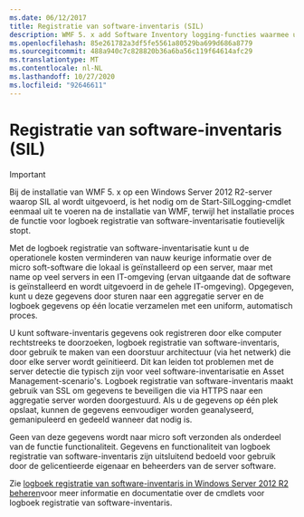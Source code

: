 ```yaml
---
ms.date: 06/12/2017
title: Registratie van software-inventaris (SIL)
description: WMF 5. x add Software Inventory logging-functies waarmee u informatie over geïnstalleerde software in een centrale locatie kunt verzamelen voor eenvoudiger beheer en controle.
ms.openlocfilehash: 85e261782a3df5fe5561a80529ba699d686a8779
ms.sourcegitcommit: 488a940c7c828820b36a6ba56c119f64614afc29
ms.translationtype: MT
ms.contentlocale: nl-NL
ms.lasthandoff: 10/27/2020
ms.locfileid: "92646611"
---
```

# <a name="software-inventory-logging-sil"></a>Registratie van software-inventaris (SIL)

> [!IMPORTANT]
> Bij de installatie van WMF 5. x op een Windows Server 2012 R2-server waarop SIL al wordt uitgevoerd, is het nodig om de Start-SilLogging-cmdlet eenmaal uit te voeren na de installatie van WMF, terwijl het installatie proces de functie voor logboek registratie van software-inventarisatie foutievelijk stopt.

Met de logboek registratie van software-inventarisatie kunt u de operationele kosten verminderen van nauw keurige informatie over de micro soft-software die lokaal is geïnstalleerd op een server, maar met name op veel servers in een IT-omgeving (ervan uitgaande dat de software is geïnstalleerd en wordt uitgevoerd in de gehele IT-omgeving). Opgegeven, kunt u deze gegevens door sturen naar een aggregatie server en de logboek gegevens op één locatie verzamelen met een uniform, automatisch proces.

U kunt software-inventaris gegevens ook registreren door elke computer rechtstreeks te doorzoeken, logboek registratie van software-inventaris, door gebruik te maken van een doorstuur architectuur (via het netwerk) die door elke server wordt geïnitieerd. Dit kan leiden tot problemen met de server detectie die typisch zijn voor veel software-inventarisatie en Asset Management-scenario's. Logboek registratie van software-inventaris maakt gebruik van SSL om gegevens te beveiligen die via HTTPS naar een aggregatie server worden doorgestuurd. Als u de gegevens op één plek opslaat, kunnen de gegevens eenvoudiger worden geanalyseerd, gemanipuleerd en gedeeld wanneer dat nodig is.

Geen van deze gegevens wordt naar micro soft verzonden als onderdeel van de functie functionaliteit. Gegevens en functionaliteit van logboek registratie van software-inventaris zijn uitsluitend bedoeld voor gebruik door de gelicentieerde eigenaar en beheerders van de server software.

Zie [logboek registratie van software-inventaris in Windows Server 2012 R2 beheren](/previous-versions/windows/it-pro/windows-server-2012-R2-and-2012/dn383584(v=ws.11))voor meer informatie en documentatie over de cmdlets voor logboek registratie van software-inventaris.
